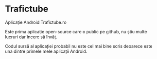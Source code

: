 Trafictube
==========

Aplicație Android Trafictube.ro

Este prima aplicație open-source care o public pe github, nu știu multe lucruri dar încerc să învăț.

Codul sursă al aplicației probabil nu este cel mai bine scris deoarece este una dintre primele mele aplicații Android.
